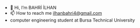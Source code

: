 - 👋 Hi, I’m BAHRİ İLHAN
- 📫 How to reach me ilhanbahri4@gmail.com
- computer engineering student at Bursa Technical University

